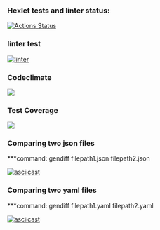 ### Hexlet tests and linter status:
[![Actions Status](https://github.com/Dobrovera/python-project-50/workflows/hexlet-check/badge.svg)](https://github.com/Dobrovera/python-project-50/actions)

### linter test
[![linter](https://github.com/Dobrovera/python-project-50/actions/workflows/make-lint.yml/badge.svg)](https://github.com/Dobrovera/python-project-50/actions/workflows/make-lint.yml)

### Codeclimate
<a href="https://codeclimate.com/github/Dobrovera/python-project-50/maintainability"><img src="https://api.codeclimate.com/v1/badges/b781c7194aeb1bbbb189/maintainability" /></a>


### Test Coverage
<a href="https://codeclimate.com/github/Dobrovera/python-project-50/test_coverage"><img src="https://api.codeclimate.com/v1/badges/b781c7194aeb1bbbb189/test_coverage" /></a>


### Comparing two json files
 ***command: gendiff filepath1.json filepath2.json

[![asciicast](https://asciinema.org/a/540252.svg)](https://asciinema.org/a/540252)


### Comparing two yaml files
 ***command: gendiff filepath1.yaml filepath2.yaml

[![asciicast](https://asciinema.org/a/540253.svg)](https://asciinema.org/a/540253)

